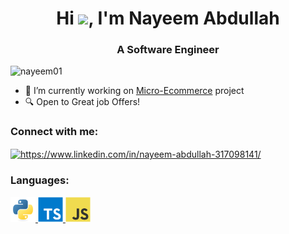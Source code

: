 <h1 align="center">Hi <a href="https://www.gautamkrishnar.com/"><img src="https://media.giphy.com/media/hvRJCLFzcasrR4ia7z/giphy.gif" width="5%"></a>, I'm Nayeem Abdullah</h1>
<h3 align="center">A Software Engineer</h3>

<p align="left"> <img src="https://komarev.com/ghpvc/?username=nayeem01&label=Profile%20views&color=0e75b6&style=flat" alt="nayeem01" /> </p>

- 🌱 I’m currently working on [Micro-Ecommerce](https://github.com/nayeem01/Micro-ecommerce) project
- 🔍 Open to Great job Offers!

<h3 align="left">Connect with me:</h3>
<p align="left">
<a href="https://www.linkedin.com/in/nayeem-abdullah-317098141/" target="blank"><img align="center" src="https://raw.githubusercontent.com/rahuldkjain/github-profile-readme-generator/master/src/images/icons/Social/linked-in-alt.svg" alt="https://www.linkedin.com/in/nayeem-abdullah-317098141/" height="30" width="40" /></a>
</p>

<h3 align="left">Languages:</h3>
<p align="left"> <a href="https://www.python.org" target="_blank" rel="noreferrer"> <img src="https://raw.githubusercontent.com/devicons/devicon/master/icons/python/python-original.svg" alt="python" width="40" height="40"/> </a> 
  <a href="https://www.typescriptlang.org/" target="_blank" rel="noreferrer"> <img src="https://raw.githubusercontent.com/devicons/devicon/master/icons/typescript/typescript-original.svg" alt="typescript" width="40" height="40"/> </a> 
  <a href="https://developer.mozilla.org/en-US/docs/Web/JavaScript" target="_blank" rel="noreferrer"> <img src="https://raw.githubusercontent.com/devicons/devicon/master/icons/javascript/javascript-original.svg" alt="javascript" width="40" height="40"/> </a> 
  </p>
